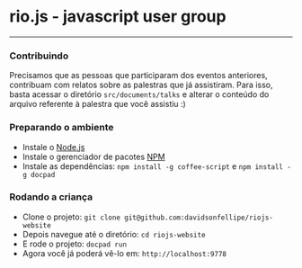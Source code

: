 # rio.js - javascript user group

-----------------

### Contribuindo

Precisamos que as pessoas que participaram dos eventos anteriores, contribuam com relatos sobre as palestras que já assistiram.
Para isso, basta acessar o diretório `src/documents/talks` e alterar o conteúdo do arquivo referente à palestra que você assistiu :)

### Preparando o ambiente

- Instale o [Node.js](http://nodejs.org/)
- Instale o gerenciador de pacotes [NPM](http://npmjs.org/)
- Instale as dependências: `npm install -g coffee-script` e `npm install -g docpad`

### Rodando a criança

- Clone o projeto: `git clone git@github.com:davidsonfellipe/riojs-website`
- Depois navegue até o diretório: `cd riojs-website`
- E rode o projeto: `docpad run`
- Agora você já poderá vê-lo em: `http://localhost:9778`